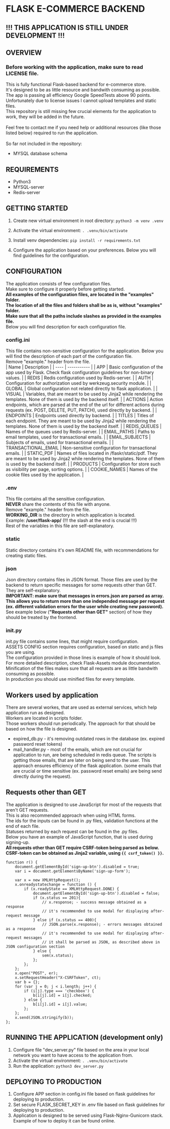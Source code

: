 # FLASK E-COMMERCE BACKEND

## !!! THIS APPLICATION IS STILL UNDER DEVELOPMENT !!!

## OVERVIEW
### Before working with the application, make sure to read LICENSE file.
This is fully functional Flask-based backend for e-commerce store.<br>
It's designed to be as little resource and bandwith consuming as possible.<br>
The app is passing all efficiency Google SpeedTests above 90 points.<br>
Unfortunately due to license issues I cannot upload templates and static files.<br>
This repository is still missing few crucial elements for the application to work, they will be added in the future.<br>
<br>
Feel free to contact me if you need help or additional resources (like those listed below) required to run the application.<br>
<br>
So far not included in the repository:<br>
- MYSQL database schema

## REQUIREMENTS
- Python3
- MYSQL-server
- Redis-server

## GETTING STARTED
1. Create new virtual environment in root directory: 
```python3 -m venv .venv```

2. Activate the virtual environment: 
```. .venv/bin/activate```

3. Install venv dependencies: 
```pip install -r requirements.txt```

4. Configure the application based on your preferences. Below you will find guidelines for the configuration.

## CONFIGURATION
The application consists of few configuration files.<br>
Make sure to configure it properly before getting started.<br>
<b>All examples of the configuration files, are located in the "examples" folder.<br>
The location of all the files and folders shall be as is, without "examples" folder.</b><br>
<b>Make sure that all the paths include slashes as provided in the examples file.</b><br>
Below you will find description for each configuration file.<br>

### config.ini
This file contains non-sensitive configuration for the application. Below you will find the description of each part of the configuration file.<br>
Remove "example." header from the file.<br>
| Name | Description |
| ---- | ----------- |
| APP | Basic configuration of the app used by Flask. Check flask configuration guidelines for non-binary values. |
| REDIS | Redis configuration used by Redis-server. |
| AUTH | Configuration for authorization used by werkzeug.security module. |
| GLOBAL | Global configuration not related directly to flask application. |
| VISUAL | Variables, that are meant to be used by Jinja2 while rendering the templates. None of them is used by the backend itself. |
| ACTIONS | Action endpoints, which are parsed at the end of the url for different actions during requests (ex. POST, DELETE, PUT, PATCH), used directly by backend. |
| ENDPOINTS | Endpoints used directly by backend. |
| TITLES | Titles of each endpoint. They are meant to be used by Jinja2 while rendering the templates. None of them is used by the backend itself. |
| REDIS_QUEUES | Names of the queues used by Redis-server. |
| EMAIL_PATHS | Paths to email templates, used for transactional emails. | 
| EMAIL_SUBJECTS | Subjects of emails, used for transactional emails. | 
| TRANSACTIONAL_EMAIL | Non-sensitive configuration for transactional emails. | 
| STATIC_PDF | Names of files located in /flaskr/static/pdf. They are meant to be used by Jinja2 while rendering the templates. None of them is used by the backend itself. |
| PRODUCTS | Configuration for store such as visibility per page, sorting options. |
| COOKIE_NAMES | Names of the cookie files used by the application. |

### .env
This file contains all the sensitive configuration.<br>
<b>NEVER</b> share the contents of this file with anyone.<br>
Remove "example." header from the file.<br>
<b>WORKING_DIR</b> is the directory in which application is located.<br>
Example: <b>&sol;user&sol;flask-app&sol;</b> (!!! the slash at the end is crucial !!!)<br>
Rest of the variables in this file are self-explanatory.<br>

### static
Static directory contains it's own README file, with recommendations for creating static files.<br>

### json
Json directory contains files in JSON format. Those files are used by the backend to return specific messages for some requests other than GET.<br>
They are self-explanatory.<br>
<b>IMPORTANT: make sure that messages in errors.json are parsed as array. This allows you to return more than one independed message per request (ex. different validation errors for the user while creating new password).</b>
See example below (<b>"Requests other than GET"</b> section) of how they should be treated by the frontend.<br>

### init.py
init.py file contains some lines, that might require configuration.<br>
ASSETS CONFIG section requires configuration, based on static and js files you are using.<br>
The configuration provided in those lines is example of how it should look.<br>
For more detailed description, check Flask-Assets module documentation.<br>
Minification of the files makes sure that all requests are as little bandwith consuming as possible.<br>
In production you should use minified files for every template.

## Workers used by application
There are several workes, that are used as external services, which help application run as designed.<br>
Workers are located in scripts folder.<br>
Those workers should run periodically. The approach for that should be based on how the file is designed.<br>
- expired_db.py - it's removing outdated rows in the database (ex. expired password reset tokens)
- mail_handler.py - most of the emails, which are not crucial for application to run, are being scheduled in redis queue. The scripts is getting those emails, that are later on being send to the user. This approach ensures efficiency of the flask application. (some emails that are crucial or time sensitive (ex. password reset emails) are being send directly during the request).

## Requests other than GET
The application is designed to use JavaScript for most of the requests that aren't GET requests.<br>
This is also recommended approach when using HTML forms.<br>
The ids for the inputs can be found in .py files, validation functions at the end of each file.<br>
Statuses returned by each request can be found in the .py files.<br>
Below you have an example of JavaScript function, that is used during signing-up.<br>
<b>All requests other than GET require CSRF-token being parsed as below.<br>
CSRF-token can be obtained as Jinja2 variable, using ``` {{ csrf_token() }} ```.</b><br>
```
function r() {
    document.getElementById('sign-up-btn').disabled = true;
    var i = document.getElementsByName('sign-up-form');

    var x = new XMLHttpRequest();
    x.onreadystatechange = function () {
        if (x.readyState == XMLHttpRequest.DONE) {
            document.getElementById('sign-up-btn').disabled = false;
            if (x.status == 201){
                // x.response; - success message obtained as a response
                // it's recommended to use modal for displaying after-request message
            } else if (x.status == 400){
                // JSON.parse(x.response); - errors messages obtained as a response
                // it's recommended to use modal for displaying after-request messages
                // it shall be parsed as JSON, as described above in JSON configuration section
            } else {
                sem(x.status);
            };
        };
    };
    x.open("POST", er);
    x.setRequestHeader("X-CSRFToken", ct);
    var b = {};
    for (var j = 0; j < i.length; j++) {
        if (i[j].type === 'checkbox') {
            b[i[j].id] = i[j].checked;
        } else {
            b[i[j].id] = i[j].value;
        };
    };
    x.send(JSON.stringify(b));
};
```

## RUNNING THE APPLICATION (development only)
1. Configure file "dev_server.py" file based on the area in your local network you want to have access to the application from.
2. Activate the virtual environment: 
```. .venv/bin/activate```
3. Run the application: ```python3 dev_server.py```

## DEPLOYING TO PRODUCTION
1. Configure APP section in config.ini file based on flask guidelines for deploying to production.
2. Set secure FLASK_SECRET_KEY in .env file based on flask guidelines for deploying to production.
3. Application is designed to be served using Flask-Nginx-Gunicorn stack. Example of how to deploy it can be found online.
